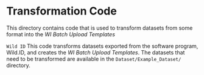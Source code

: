 # Transformation Code
This directory contains code that is used to transform datasets from some format into the _WI Batch Upload Templates_ 

```Wild ID``` This code transforms datasets exported from the software program, Wild.ID, and creates the _WI Batch Upload Templates_. The datasets that need to be transformed are available in the ```Dataset/Example_Dataset/``` directory. 


## 
